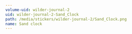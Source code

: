 ```yaml
---
volume-uid: wilder-journal-2
uid: wilder-journal-2-Sand_Clock
path: /media/stickers/wilder-journal-2/Sand_Clock.png
name: Sand clock
---
```

